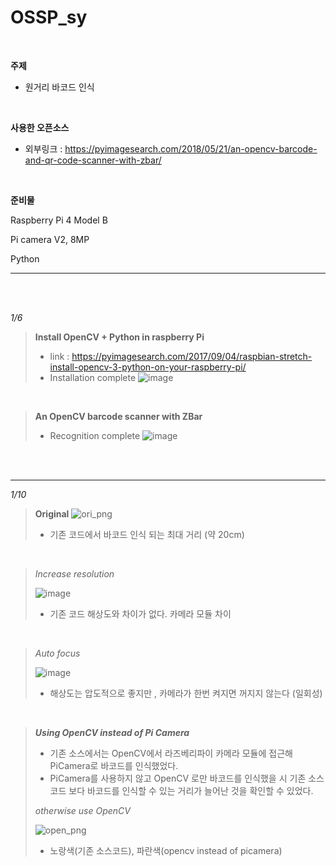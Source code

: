 OSSP_sy   
======= 
</br>


**주제**

* 원거리 바코드 인식


</br>

**사용한 오픈소스**

* 외부링크 : <https://pyimagesearch.com/2018/05/21/an-opencv-barcode-and-qr-code-scanner-with-zbar/>

</br>

**준비물**

Raspberry Pi 4 Model B

Pi camera V2, 8MP

Python

***


</br>
</br>


_1/6_
> **Install OpenCV + Python in raspberry Pi**
>* link : <https://pyimagesearch.com/2017/09/04/raspbian-stretch-install-opencv-3-python-on-your-raspberry-pi/>
>* Installation complete 
>![image](https://user-images.githubusercontent.com/93849755/211145842-ce4754f8-9dfa-450e-a76f-2133bc90fcc1.png)

</br>

>**An OpenCV barcode scanner with ZBar**
>* Recognition complete 
>![image](https://user-images.githubusercontent.com/93849755/211146495-19bb06b9-59a4-4de8-8004-a6b538023c89.png)
>

</br>
</br>

***

_1/10_
> **Original**
>![ori_png](https://user-images.githubusercontent.com/93849755/212828403-261482f5-6bc2-4e54-a35c-3aba0f88b3a2.jpg)
> * 기존 코드에서 바코드 인식 되는 최대 거리 (약 20cm)
</br>

> _Increase resolution_ 
>
>![image](https://user-images.githubusercontent.com/93849755/211147347-9e026982-97fd-4c01-8d31-6d817b2869f7.png)
> - 기존 코드 해상도와 차이가 없다. 카메라 모듈 차이
</br>

>_Auto focus_
>
>![image](https://user-images.githubusercontent.com/93849755/212852982-4c50a4a8-ee27-4806-ac96-07f99f68f429.png)
> - 해상도는 압도적으로 좋지만 , 카메라가 한번 켜지면 꺼지지 않는다 (일회성)


</br>

>***Using OpenCV instead of Pi Camera***
> - 기존 소스에서는 OpenCV에서 라즈베리파이 카메라 모듈에 접근해 PiCamera로 바코드를 인식했었다.
> - PiCamera를 사용하지 않고 OpenCV 로만 바코드를 인식했을 시 기존 소스코드 보다 바코드를 인식할 수 있는 거리가 늘어난 것을 확인할 수 있었다.
> 
> _otherwise use OpenCV_
> 
> ![open_png](https://user-images.githubusercontent.com/93849755/212860611-746df443-cf0f-4731-9eba-6458f422f7ed.jpg)
> - 노랑색(기존 소스코드), 파란색(opencv instead of picamera)
